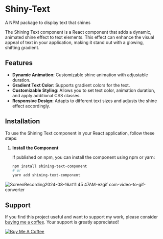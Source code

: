 # Shiny-Text

A NPM package to display text that shines

The Shining Text component is a React component that adds a dynamic, animated shine effect to text elements. This effect can enhance the visual appeal of text in your application, making it stand out with a glowing, shifting gradient.

## Features

- **Dynamic Animation**: Customizable shine animation with adjustable duration.
- **Gradient Text Color**: Supports gradient colors for the text.
- **Customizable Styling**: Allows you to set text color, animation duration, and apply additional CSS classes.
- **Responsive Design**: Adapts to different text sizes and adjusts the shine effect accordingly.

## Installation

To use the Shining Text component in your React application, follow these steps:

1. **Install the Component**

   If published on npm, you can install the component using npm or yarn:

   ```bash
   npm install shining-text-component
   # or
   yarn add shining-text-component
   ```
![ScreenRecording2024-08-16at11 45 47AM-ezgif com-video-to-gif-converter](https://github.com/user-attachments/assets/47b2e461-db9e-42d8-baf0-5a32bd3490b7)

## Support

If you find this project useful and want to support my work, please consider [buying me a coffee](https://www.buymeacoffee.com/samjakshtis). Your support is greatly appreciated!

[![Buy Me A Coffee](https://cdn.buymeacoffee.com/buttons/v2/default-blue.png)](https://www.buymeacoffee.com/samjakshtis)

